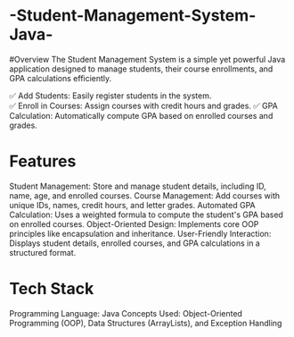 # -Student-Management-System-Java-
#Overview
The Student Management System is a simple yet powerful Java application designed to manage students, their course enrollments, and GPA calculations efficiently.

✅ Add Students: Easily register students in the system. <br>
✅ Enroll in Courses: Assign courses with credit hours and grades.
✅ GPA Calculation: Automatically compute GPA based on enrolled courses and grades.

# Features
Student Management: Store and manage student details, including ID, name, age, and enrolled courses.
Course Management: Add courses with unique IDs, names, credit hours, and letter grades.
Automated GPA Calculation: Uses a weighted formula to compute the student's GPA based on enrolled courses.
Object-Oriented Design: Implements core OOP principles like encapsulation and inheritance.
User-Friendly Interaction: Displays student details, enrolled courses, and GPA calculations in a structured format.

# Tech Stack
Programming Language: Java
Concepts Used: Object-Oriented Programming (OOP), Data Structures (ArrayLists), and Exception Handling
